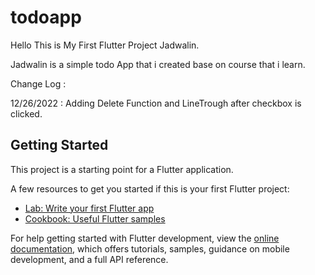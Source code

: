# todoapp

Hello This is My First Flutter Project Jadwalin.

Jadwalin is a simple todo App that i created base on course that i learn.


Change Log :

12/26/2022 : Adding Delete Function and LineTrough after checkbox is clicked.

## Getting Started

This project is a starting point for a Flutter application.

A few resources to get you started if this is your first Flutter project:

- [Lab: Write your first Flutter app](https://docs.flutter.dev/get-started/codelab)
- [Cookbook: Useful Flutter samples](https://docs.flutter.dev/cookbook)

For help getting started with Flutter development, view the
[online documentation](https://docs.flutter.dev/), which offers tutorials,
samples, guidance on mobile development, and a full API reference.
